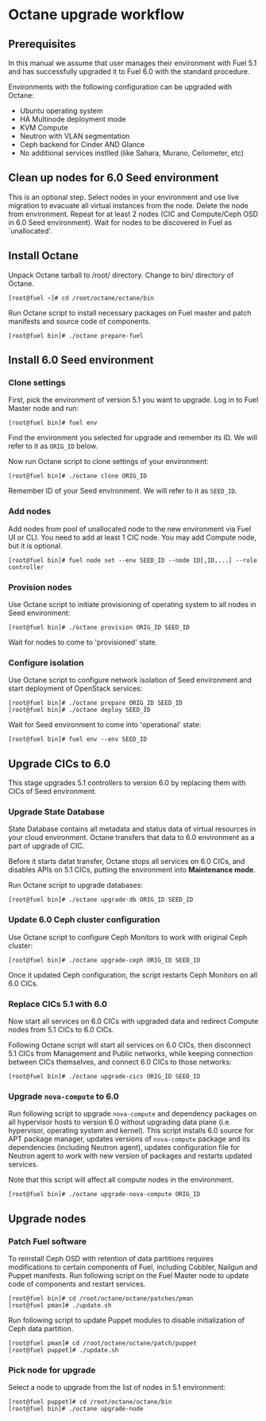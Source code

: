 # Octane upgrade workflow

## Prerequisites

In this manual we assume that user manages their environment with Fuel 5.1 and
has successfully upgraded it to Fuel 6.0 with the standard procedure.

Environments with the following configuration can be upgraded with Octane:

- Ubuntu operating system
- HA Multinode deployment mode
- KVM Compute
- Neutron with VLAN segmentation
- Ceph backend for Cinder AND Glance
- No additional services instlled (like Sahara, Murano, Ceilometer, etc)

## Clean up nodes for 6.0 Seed environment

This is an optional step. Select nodes in your environment and use live
migration to evacuate all virtual instances from the node. Delete the node from
environment. Repeat for at least 2 nodes (CIC and Compute/Ceph OSD in 6.0 Seed
environment). Wait for nodes to be discovered in Fuel as `unallocated'.

## Install Octane

Unpack Octane tarball to /root/ directory. Change to bin/ directory of Octane.

```
[root@fuel ~]# cd /root/octane/octane/bin
```

Run Octane script to install necessary packages on Fuel master and patch
manifests and source code of components.

```
[root@fuel bin]# ./octane prepare-fuel
```

## Install 6.0 Seed environment

### Clone settings

First, pick the environment of version 5.1 you want to upgrade. Log in to Fuel
Master node and run:

```
[root@fuel bin]# fuel env
````

Find the environment you selected for upgrade and remember its ID. We will refer
to it as `ORIG_ID` below.

Now run Octane script to clone settings of your environment:

```
[root@fuel bin]# ./octane clone ORIG_ID
```

Remember ID of your Seed environment. We will refer to it as `SEED_ID`.

### Add nodes

Add nodes from pool of unallocated node to the new environment via Fuel UI or
CLI. You need to add at least 1 CIC node. You may add Compute node, but it is
optional.

```
[root@fuel bin]# fuel node set --env SEED_ID --node ID[,ID,...] --role controller
```

### Provision nodes

Use Octane script to initiate provisioning of operating system to all nodes in
Seed environment:

```
[root@fuel bin]# ./octane provision ORIG_ID SEED_ID
```

Wait for nodes to come to 'provisioned' state.

### Configure isolation

Use Octane script to configure network isolation of Seed environment and start
deployment of OpenStack services:

```
[root@fuel bin]# ./octane prepare ORIG_ID SEED_ID
[root@fuel bin]# ./octane deploy SEED_ID
```

Wait for Seed environment to come into 'operational' state:

```
[root@fuel bin]# fuel env --env SEED_ID
```

## Upgrade CICs to 6.0

This stage upgrades 5.1 controllers to version 6.0 by replacing them
with CICs of Seed environment.

### Upgrade State Database

State Database contains all metadata and status data of virtual resources in
your cloud environment. Octane transfers that data to 6.0 environment as a part
of upgrade of CIC.

Before it starts datat transfer, Octane stops all services on 6.0 CICs, and
disables APIs on 5.1 CICs, putting the environment into **Maintenance mode**.

Run Octane script to upgrade databases:

```
[root@fuel bin]# ./octane upgrade-db ORIG_ID SEED_ID
```

### Update 6.0 Ceph cluster configuration

Use Octane script to configure Ceph Monitors to work with original Ceph cluster:

```
[root@fuel bin]# ./octane upgrade-ceph ORIG_ID SEED_ID
```

Once it updated Ceph configuration, the script restarts Ceph Monitors on all 6.0
CICs.

### Replace CICs 5.1 with 6.0

Now start all services on 6.0 CICs with upgraded data and redirect Compute
nodes from 5.1 CICs to 6.0 CICs.

Following Octane script will start all services on 6.0 CICs, then disconnect 5.1
CICs from Management and Public networks, while keeping connection between CICs
themselves, and connect 6.0 CICs to those networks:

```
[root@fuel bin]# ./octane upgrade-cics ORIG_ID SEED_ID
```

### Upgrade `nova-compute` to 6.0

Run following script to upgrade `nova-compute` and dependency packages on all
hypervisor hosts to version 6.0 without upgrading data plane (i.e. hypervisor,
operating system and kernel). This script installs 6.0 source for APT package
manager, updates versions of `nova-compute` package and its dependencies
(including Neutron agent), updates configuration file for Neutron agent to work
with new version of packages and restarts updated services.

Note that this script will affect all compute nodes in the environment.

```
[root@fuel bin]# ./octane upgrade-nova-compute ORIG_ID
```

## Upgrade nodes

### Patch Fuel software

To reinstall Ceph OSD with retention of data partitions requires modifications
to certain components of Fuel, including Cobbler, Nailgun and Puppet manifests.
Run following script on the Fuel Master node to update code of components and
restart services.

```
[root@fuel bin]# cd /root/octane/octane/patches/pman
[root@fuel pman]# ./update.sh
```

Run following script to update Puppet modules to disable initialization of Ceph
data partition.

```
[root@fuel pman]# cd /root/octane/octane/patch/puppet
[root@fuel puppet]# ./update.sh
```

### Pick node for upgrade

Select a node to upgrade from the list of nodes in 5.1 environment:

```
[root@fuel puppet]# cd /root/octane/octane/bin
[root@fuel bin]# ./octane upgrade-node

